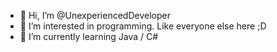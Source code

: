 - 👋 Hi, I’m @UnexperiencedDeveloper
- 👀 I’m interested in programming. Like everyone else here ;D
- 🌱 I’m currently learning Java / C#

<!---
UnexperiencedDeveloper/UnexperiencedDeveloper is a ✨ special ✨ repository because its `README.md` (this file) appears on your GitHub profile.
You can click the Preview link to take a look at your changes.
--->
